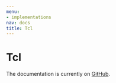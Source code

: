 ```yaml
---
menu:
- implementations
nav: docs
title: Tcl
---
```


# Tcl

The documentation is currently on [GitHub](https://github.com/cucumber/cucumber-ruby-tcl).
